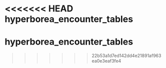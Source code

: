 <<<<<<< HEAD
hyperborea_encounter_tables
=======
# hyperborea_encounter_tables
>>>>>>> 22b53a1d7ed142dd4e21891af963ea0e3eaf3fe4
